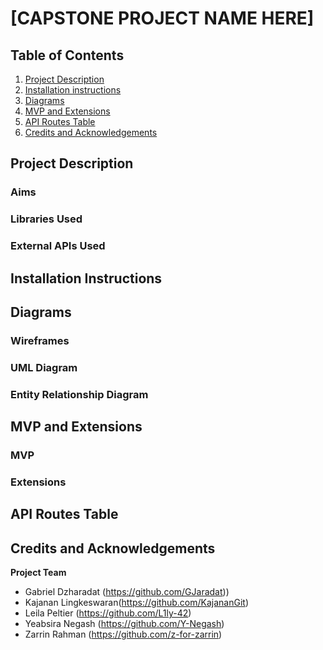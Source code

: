 # [CAPSTONE PROJECT NAME HERE]

## Table of Contents 
1. [Project Description](#project-description)
2. [Installation instructions](#installation-instructions)
3. [Diagrams](#diagrams)
4. [MVP and Extensions](#mvp-and-extensions)
5. [API Routes Table](#api-routes-table)
6. [Credits and Acknowledgements](#credits-and-acknowledgements)

## Project Description
### Aims
### Libraries Used
### External APIs Used

## Installation Instructions

## Diagrams
### Wireframes
### UML Diagram
### Entity Relationship Diagram

## MVP and Extensions
### MVP
### Extensions

## API Routes Table

## Credits and Acknowledgements
**Project Team**
- Gabriel Dzharadat (https://github.com/GJaradat))
- Kajanan Lingkeswaran(https://github.com/KajananGit)
- Leila Peltier (https://github.com/L1ly-42)
- Yeabsira Negash (https://github.com/Y-Negash)
- Zarrin Rahman (https://github.com/z-for-zarrin)
